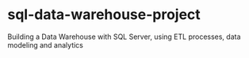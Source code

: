 # sql-data-warehouse-project
Building a Data Warehouse with SQL Server, using ETL processes, data modeling and analytics
